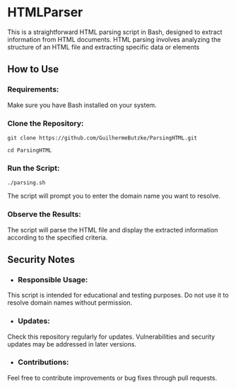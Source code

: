 # HTMLParser

This is a straightforward HTML parsing script in Bash, designed to extract information from HTML documents. HTML parsing involves analyzing the structure of an HTML file and extracting specific data or elements

## How to Use
### Requirements:

Make sure you have Bash installed on your system.
  
### Clone the Repository:

`git clone https://github.com/GuilhermeButzke/ParsingHTML.git`  
  
`cd ParsingHTML`  
  
### Run the Script:

`./parsing.sh`  
  
The script will prompt you to enter the domain name you want to resolve.
  
### Observe the Results:
The script will parse the HTML file and display the extracted information according to the specified criteria.
  
## Security Notes  
- ### Responsible Usage:  
This script is intended for educational and testing purposes. Do not use it to resolve domain names without permission.
  
- ### Updates:  
Check this repository regularly for updates. Vulnerabilities and security updates may be addressed in later versions.
  
- ### Contributions:  
Feel free to contribute improvements or bug fixes through pull requests.
